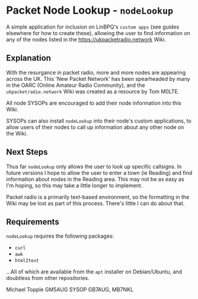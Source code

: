 # Packet Node Lookup - `nodeLookup` #

A simple application for inclusion on LinBPQ's `custom apps` (see guides elsewhere for how to create these), allowing the user to find information on any of the nodes listed in the https://ukpacketradio.network Wiki.

## Explanation ##

With the resurgance in packet radio, more and more nodes are appearing across the UK. This 'New Packet Network' has been spearheaded by many in the OARC (Online Amateur Radio Community), and the `ukpacketradio.network` Wiki was created as a resource by Tom M0LTE.

All node SYSOPs are encouraged to add their node information into this Wiki.

SYSOPs can also install `nodeLookup` into their node's custom applications, to allow users of their nodes to call up information about any other node on the Wiki.

## Next Steps ##

Thus far `nodeLookup` only allows the user to look up specific callsigns. In future versions I hope to allow the user to enter a town (ie Reading) and find information about nodes in the Reading area. This may not be as easy as I'm hoping, so this may take a little longer to implement. 

Packet radio is a primarily text-based environment, so the formatting in the Wiki may be lost as part of this process. There's little I can do about that.

## Requirements ##

`nodeLookup` requires the following packages:
  * `curl`
  * `awk`
  * `html2text`

...All of which are available from the `apt` installer on Debian/Ubuntu, and doubtless from other repositories. 

Michael Topple GM5AUG
SYSOP GB7AUG, MB7NKL
